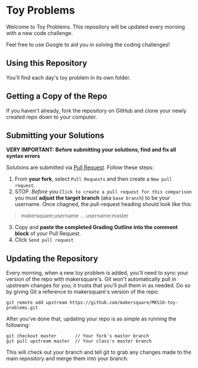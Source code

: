 Toy Problems
============
Welcome to Toy Problems. This repository will be updated every morning with a new
code challenge.

Feel free to use Google to aid you in solving the coding challenges!

Using this Repository
---------------------
You'll find each day's toy problem in its own folder.

Getting a Copy of the Repo
--------------------------
If you haven't already, fork the repository on GitHub and clone your newly created
repo down to your computer.

Submitting your Solutions
-------------------------
**VERY IMPORTANT: Before submitting your solutions, find and fix all syntax errors**

Solutions are submitted via [Pull Request](https://help.github.com/articles/using-pull-requests). Follow these steps:

1. From **your fork**, select `Pull Requests` and then create a `New pull request`.
2. STOP. *Before* you `Click to create a pull request for this comparison` you must **adjust the target branch** (aka `base branch`) to be your username. Once chagned, the pull-request heading should look like this:

  > makersquare:username ... username:master

3. Copy and **paste the completed Grading Outline into the comment block** of your Pull Request.
4. Click `Send pull request`

Updating the Repository
-----------------------
Every morning, when a new toy problem is added, you'll need to sync your version of
the repo with makersquare's. Git won't automatically pull in upstream changes for
you; it trusts that you'll pull them in as needed. Do so by giving Git a reference
to makersquare's version of the repo:

    git remote add upstream https://github.com/makersquare/MKS16-toy-problems.git


After you've done that, updating your repo is as simple as running the following:

    git checkout master       // Your fork's master branch
    git pull upstream master  // Your class's master branch

This will check out your branch and tell git to grab any changes made to the main
repository and merge them into your branch.
